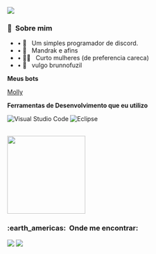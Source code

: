 ![](https://komarev.com/ghpvc/?username=Brunnokkj&color=c219d8)

<h3> 🥰 &nbsp;Sobre mim </h3>

- • 🤖 &nbsp; Um simples programador de discord.
- • 🤕 &nbsp; Mandrak e afins
- • 👨‍🦲 &nbsp; Curto mulheres (de preferencia careca)
- • 🔫 &nbsp; vulgo brunnofuzil

**Meus bots**

  <a href="https://discord.com/oauth2/authorize?client_id=688890062938701825&scope=bot&permissions=3534153">Molly</a>

**Ferramentas de Desenvolvimento que eu utilizo**

  ![Visual Studio Code](https://img.shields.io/badge/-Visual%20Studio%20Code-333333?style=flat&logo=visual-studio-code&logoColor=007ACC)
  ![Eclipse](https://img.shields.io/badge/-Eclipse-333333?style=flat&logo=eclipse-ide&logoColor=2C2255)

<br/>

<a href="https://github.com/Brunnokkj">
  <img height="180em" src="https://github-readme-stats.vercel.app/api?username=Brunnokkj&theme=midnight-purple&show_icons=true" />
</a>

<br/>

<h3> :earth_americas: &nbsp;Onde me encontrar: </h3> 

 <a href="#" alt="Instagram">
  <img src="https://img.shields.io/badge/-Instagram-DF0174?style=flat-square&labelColor=DF0174&logo=instagram&logoColor=white&link=https://instagram.com/brunnofuzil"/></a>
  

 <a href="#" alt="Discord">
  <img src="https://img.shields.io/badge/-Discord-5a96e6?style=flat-square&labelColor=5a96e6&logo=discord&logoColor=white&link=https://discord.gg/kuqYjhruK6"/></a>
  
